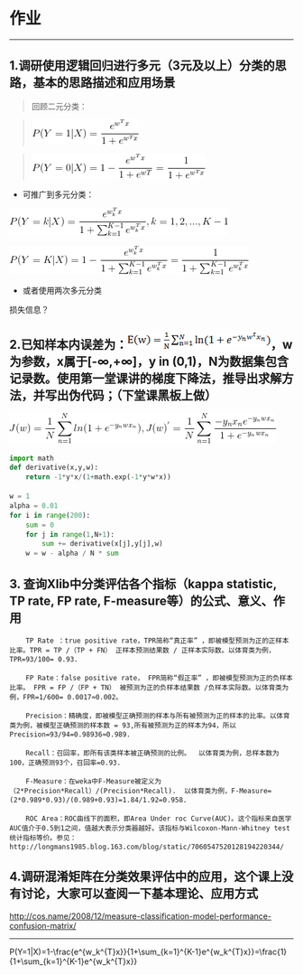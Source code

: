 # 作业

---

## 1.调研使用逻辑回归进行多元（3元及以上）分类的思路，基本的思路描述和应用场景

>   回顾二元分类：
    
>    ![a](assets/probility1.png)
    
>    ![a](assets/probility0.png)
>    

 
- 可推广到多元分类：
 
![a](assets/multi_probility_k.png)    
    
![a](assets/multi_probility__K.png)
    

- 或者使用两次多元分类

损失信息？

## 2.已知样本内误差为：![误差](assets/image001.png)，w为参数，x属于[-∞,+∞]，y in (0,1)，N为数据集包含记录数。使用第一堂课讲的梯度下降法，推导出求解方法，并写出伪代码；（下堂课黑板上做）

![导数](assets/derivative.png)

```python
import math
def derivative(x,y,w):
    return -1*y*x/(1+math.exp(-1*y*w*x))

w = 1
alpha = 0.01    
for i in range(200):
    sum = 0
    for j in range(1,N+1):
        sum += derivative(x[j],y[j],w)
    w = w - alpha / N * sum
```

## 3.	查询Xlib中分类评估各个指标（kappa statistic, TP rate, FP rate, F-measure等）的公式、意义、作用

        TP Rate ：true positive rate，TPR简称“真正率” ，即被模型预测为正的正样本比率。TPR = TP /（TP + FN） 正样本预测结果数 / 正样本实际数。以体育类为例，TPR=93/100= 0.93.

        FP Rate：false positive rate， FPR简称“假正率” ，即被模型预测为正的负样本比率。 FPR = FP /（FP + TN） 被预测为正的负样本结果数 /负样本实际数。以体育类为例，FPR=1/600= 0.0017≈0.002。

        Precision：精确度，即被模型正确预测的样本与所有被预测为正的样本的比率。以体育类为例，被模型正确预测的样本数 = 93,所有被预测为正的样本为94，所以Precision=93/94=0.98936≈0.989.

        Recall：召回率，即所有该类样本被正确预测的比例。  以体育类为例，总样本数为100，正确预测93个，召回率=0.93.

        F-Measure：在weka中F-Measure被定义为（2*Precision*Recall）/(Precision*Recall).  以体育类为例，F-Measure=(2*0.989*0.93)/(0.989+0.93)=1.84/1.92=0.958.

        ROC Area：ROC曲线下的面积，即Area Under roc Curve(AUC)。这个指标来自医学AUC值介于0.5到1之间，值越大表示分类器越好。该指标与Wilcoxon-Mann-Whitney test 统计指标等价。参见：http://longmans1985.blog.163.com/blog/static/7060547520128194220344/

## 4.调研混淆矩阵在分类效果评估中的应用，这个课上没有讨论，大家可以查阅一下基本理论、应用方式

http://cos.name/2008/12/measure-classification-model-performance-confusion-matrix/







---

P(Y=1|X)=1-\frac{e^{w_k^{T}x}}{1+\sum_{k=1}^{K-1}e^{w_k^{T}x}}=\frac{1}{1+\sum_{k=1}^{K-1}e^{w_k^{T}x}}